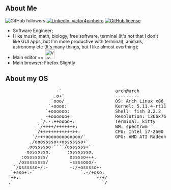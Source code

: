 ## About Me
![GitHub followers](https://img.shields.io/github/followers/victor4pinheiro?style=social)
[![Linkedin: victor4pinheiro](https://img.shields.io/badge/-victor4pinheiro-blue?style=flat-square&logo=Linkedin&logoColor=white&link=https://www.linkedin.com/in/victor-4-pinheiro)](https://www.linkedin.com/in/victor-4-pinheiro)
[![GitHub license](https://img.shields.io/github/license/victor4pinheiro/victor4pinheiro?color=purple)](https://github.com/victor4pinheiro/victor4pinheiro/blob/main/LICENSE)

* Software Engineer;
* I like music, math, biology, free software, terminal (it's not that I don't like GUI apps, but I'm more productive with terminal), animals, astronomy etc (It's many things, but I like almost everthing);
* Main editor == [<img src="https://github.com/victor4pinheiro/victor4pinheiro/blob/main/vim_on_fire.gif" height="30em" alt="Vim on fire logo" title="Vim on fire logo"/>](https://www.vim.org/)
* Main browser: Firefox Slightly

## About my OS
<pre>
                   -`                    arch@arch 
                  .o+`                   --------- 
                 `ooo/                   OS: Arch Linux x86_64 
                `+oooo:                  Kernel: 5.11.4-rt11 
               `+oooooo:                 Shell: fish 3.2.2
               -+oooooo+:                Resolution: 1366x768
             `/:-:++oooo+:               Terminal: kitty
            `/++++/+++++++:              WM: spectrwm
           `/++++++++++++++:             CPU: Intel i7-2600 (8) @ 3.800GHz
          `/+++ooooooooooooo/`           GPU: AMD ATI Radeon HD 6610M/7610M
         ./ooosssso++osssssso+`          
        .oossssso-````/ossssss+`         
       -osssssso.      :ssssssso.        
      :osssssss/        osssso+++.       
     /ossssssss/        +ssssooo/-       
   `/ossssso+/:-        -:/+osssso+-     
  `+sso+:-`                 `.-/+oso:
 `++:.                           `-/+/                           
 .`                                 `/ 
</pre>
